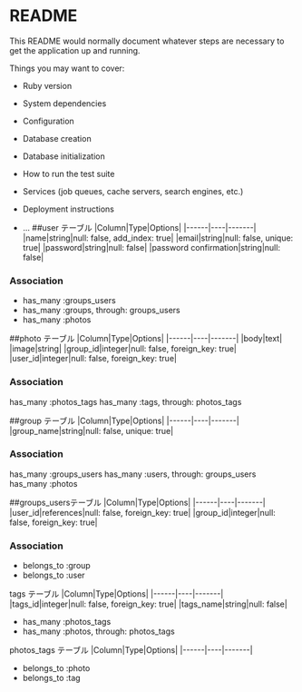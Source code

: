 # README

This README would normally document whatever steps are necessary to get the
application up and running.

Things you may want to cover:

* Ruby version

* System dependencies

* Configuration

* Database creation

* Database initialization

* How to run the test suite

* Services (job queues, cache servers, search engines, etc.)

* Deployment instructions

* ...
##user テーブル
|Column|Type|Options|
|------|----|-------|
|name|string|null: false, add_index: true|
|email|string|null: false, unique: true|
|password|string|null: false|
|password confirmation|string|null: false|
<!-- パスワードは8文字以上と制限をつける -->
### Association
- has_many :groups_users
- has_many :groups, through: groups_users
- has_many :photos

##photo テーブル
|Column|Type|Options|
|------|----|-------|
|body|text|
|image|string|
|group_id|integer|null: false, foreign_key: true|
|user_id|integer|null: false, foreign_key: true|
### Association
has_many :photos_tags
has_many :tags, through: photos_tags

##group テーブル
|Column|Type|Options|
|------|----|-------|
|group_name|string|null: false, unique: true|
### Association
has_many :groups_users
has_many :users, through: groups_users
has_many :photos


##groups_usersテーブル
|Column|Type|Options|
|------|----|-------|
|user_id|references|null: false, foreign_key: true|
|group_id|integer|null: false, foreign_key: true|
### Association
- belongs_to :group
- belongs_to :user


tags テーブル
|Column|Type|Options|
|------|----|-------|
|tags_id|integer|null: false, foreign_key: true|
|tags_name|string|null: false|
- has_many :photos_tags
- has_many :photos, through: photos_tags

photos_tags テーブル
|Column|Type|Options|
|------|----|-------|


- belongs_to :photo
- belongs_to :tag

